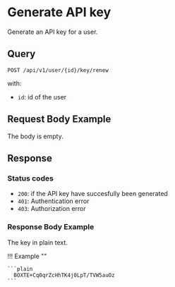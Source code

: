 # Generate API key

Generate an API key for a user. 

## Query

```plain
POST /api/v1/user/{id}/key/renew
```

with: 

- `id`: id of the user

##  Request Body Example

The body is empty.

##  Response 

### Status codes

- `200`: if the API key have succesfully been generated
- `401`: Authentication error
- `403`: Authorization error

### Response Body Example

The key in plain text.

!!! Example ""

    ```plain
      BOXTE+Cq0qrZcHhTK4j0LpT/TVW5auOz
    ``` 